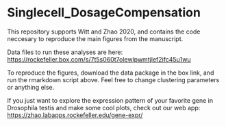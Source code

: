 # Singlecell_DosageCompensation

This repository supports Witt and Zhao 2020, and contains the code neccesary to reproduce the main figures from the manuscript.  

Data files to run these analyses are here:
https://rockefeller.box.com/s/7t5s060t7olewlpwmtjlef2ifc45u1wu


To reproduce the figures, download the data package in the box link, and run the rmarkdown script above.  Feel free to change clustering parameters or anything else.


If you just want to explore the expression pattern of your favorite gene in Drosophila testis and make some cool plots, check out our web app: https://zhao.labapps.rockefeller.edu/gene-expr/

